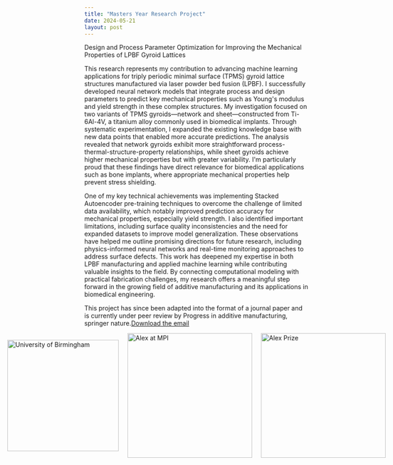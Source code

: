 ```yaml
---
title: "Masters Year Research Project"
date: 2024-05-21
layout: post
---
```

Design and Process Parameter Optimization for Improving the Mechanical Properties of LPBF Gyroid Lattices

This research represents my contribution to advancing machine learning applications for triply periodic minimal surface (TPMS) gyroid lattice structures manufactured via laser powder bed fusion (LPBF). 
I successfully developed neural network models that integrate process and design parameters to predict key mechanical properties such as Young's modulus and yield strength in these complex structures.
My investigation focused on two variants of TPMS gyroids—network and sheet—constructed from Ti-6Al-4V, a titanium alloy commonly used in biomedical implants. 
Through systematic experimentation, I expanded the existing knowledge base with new data points that enabled more accurate predictions. The analysis revealed that network gyroids exhibit more straightforward process-thermal-structure-property relationships, while sheet gyroids achieve higher mechanical properties but with greater variability. I'm particularly proud that these findings have direct relevance for biomedical applications such as bone implants, where appropriate mechanical properties help prevent stress shielding.

One of my key technical achievements was implementing Stacked Autoencoder pre-training techniques to overcome the challenge of limited data availability, which notably improved prediction accuracy for mechanical properties, especially yield strength. 
I also identified important limitations, including surface quality inconsistencies and the need for expanded datasets to improve model generalization. 
These observations have helped me outline promising directions for future research, including physics-informed neural networks and real-time monitoring approaches to address surface defects.
This work has deepened my expertise in both LPBF manufacturing and applied machine learning while contributing valuable insights to the field.
By connecting computational modeling with practical fabrication challenges, my research offers a meaningful step forward in the growing field of additive manufacturing and its applications in biomedical engineering.

This project has since been adapted into the format of a journal paper and is currently under peer review by Progress in additive manufacturing, springer nature.<a href="/assets/files/Progress in Additive Manufacturing_ Decision on _Design and Process Parameter Optimization for Improving the Mechanical Properties of LPBF Gyroid Lattices_.eml" download>Download the email</a>

<div style="display: flex; gap: 20px; align-items: center; justify-content: center;">
  <img src="https://alexdawes-01.github.io/AlexDawes-Engineering_Portfolio/assets/images/UOB-logo.PNG" alt="University of Birmingham" width="250" />
  <img src="https://alexdawes-01.github.io/AlexDawes-Engineering_Portfolio/assets/images/Alex_MPI.PNG" alt="Alex at MPI" width="280" />
  <img src="https://alexdawes-01.github.io/AlexDawes-Engineering_Portfolio/assets/images/Alex-Prize.PNG" alt="Alex Prize" width="280" />
</div>
